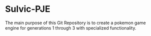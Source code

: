 # Sulvic-PJE
The main purpose of this Git Repository is to create a pokemon game engine for generations 1 through 3 with specialized functionality.
